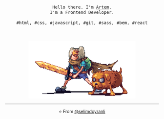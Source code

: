 <p align="center">
  <br>
  <br>
  <br>
  <samp>Hello there. I'm <a href="https://selimdoyranli.com">Artem</a>.<br> I'm a Frontend Developer.<br><br>#html, #css, #javascript, #git, #sass, #bem, #react</samp>
  <br>
  <br>
  <br>
  <br>
  <img src="https://github.com/selimdoyranli/selimdoyranli/blob/master/preview.gif" width="350" />
</p>

------------
<p align="center">⭐️ From <a href="https://github.com/selimdoyranli">@selimdoyranli</a></p>
